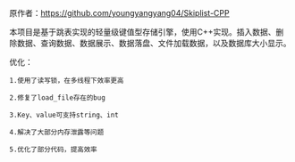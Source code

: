 原作者：https://github.com/youngyangyang04/Skiplist-CPP


本项目是基于跳表实现的轻量级键值型存储引擎，使用C++实现。插入数据、删除数据、查询数据、数据展示、数据落盘、文件加载数据，以及数据库大小显示。


优化：
    
    
    1.使用了读写锁，在多线程下效率更高
    
    2.修复了load_file存在的bug
    
    3.Key、value可支持string、int
    
    4.解决了大部分内存泄露等问题
    
    5.优化了部分代码，提高效率
